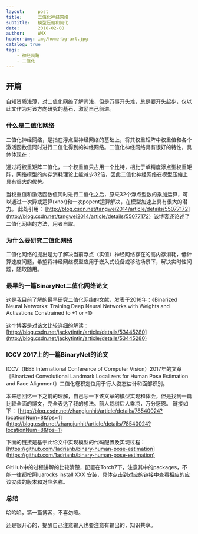 ```yaml
---
layout:     post
title:      二值化神经网络
subtitle:   模型压缩和简化
date:       2018-02-08
author:     WMX
header-img: img/home-bg-art.jpg
catalog: true
tags:
    - 神经网路
    - 二值化
---
```


## 开篇

自知资质浅薄，对二值化网络了解尚浅，但是万事开头难，总是要开头起步，仅以此文作为对该方向研究的基石，激励自己前进。

### 什么是二值化网络

二值化神经网络，是指在浮点型神经网络的基础上，将其权重矩阵中权重值和各个激活函数值同时进行二值化得到的神经网络。二值化神经网络具有很好的特性，具体体现在：

通过将权重矩阵二值化，一个权重值只占用一个比特，相比于单精度浮点型权重矩阵，网络模型的内存消耗理论上能减少32倍，因此二值化神经网络在模型压缩上具有很大的优势。

当权重值和激活函数值同时进行二值化之后，原来32个浮点型数的乘加运算，可以通过一次异或运算(xnor)和一次popcnt运算解决，在模型加速上具有很大的潜力。
此处引用：
[http://blog.csdn.net/tangwei2014/article/details/55077172](http://blog.csdn.net/tangwei2014/article/details/55077172)  该博客还论述了二值化网络的方法，用者自取。

### 为什么要研究二值化网络

二值化网络的提出是为了解决当前浮点（实值）神经网络存在的高内存消耗，低计算速度问题，希望将神经网络模型应用于嵌入式设备或移动场景下，解决实时性问题，随取随用。

### 最早的一篇BinaryNet二值化网络论文
这是我目前了解的最早研究二值化网络的文献，发表于2016年：《Binarized Neural Networks: Training Deep Neural Networks with Weights and Activations Constrained to +1 or -1》

这个博客是对该文比较详细的解读：
[http://blog.csdn.net/jackytintin/article/details/53445280](http://blog.csdn.net/jackytintin/article/details/53445280)

### ICCV 2017上的一篇BinaryNet的论文

ICCV（IEEE International Conference of Computer Vision）2017年的文章《Binarized Convolutional Landmark Localizers for Human Pose Estimation and Face Alignment》二值化卷积定位用于行人姿态估计和面部识别。

本来想回忆一下之前的理解，自己写一下该文章的模型实现和体会，但是找到一篇比较全面的博文，完全表达了我的想法。前人栽树后人乘凉，万分感恩。
链接如下：
[http://blog.csdn.net/zhangjunhit/article/details/78540024?locationNum=8&fps=1](http://blog.csdn.net/zhangjunhit/article/details/78540024?locationNum=8&fps=1)

下面的链接是基于此论文中实现模型的代码配置及实现过程：
[https://github.com/1adrianb/binary-human-pose-estimation](https://github.com/1adrianb/binary-human-pose-estimation)

GitHub中的过程讲解的比较清楚，配置在Torch7下，注意其中的packages，不能一律都按照luarocks install XXX  安装，具体点击到对应的链接中查看相应的应该安装的版本和对应名称。

### 总结 

哈哈哈，第一篇博客，不喜勿喷。

还是很开心的，提醒自己注意输入也要注意有输出的，知识共享。
